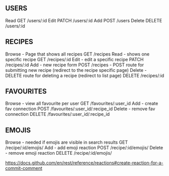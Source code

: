 ## USERS
Read
GET /users/:id
Edit
PATCH /users/:id
Add
POST /users
Delete
DELETE /users/:id
 
## RECIPES
Browse - Page that shows all recipes
GET /recipes 
Read - shows one specific recipe
GET /recipes/:id
Edit - edit a specific recipe
PATCH /recipes/:id
Add - new recipe form
POST /recipes - POST route for submitting new recipe (redirect to the recipe specific page)
Delete - DELETE route for deleting a recipe (redirect to list page)
DELETE /recipes/:id
 
## FAVOURITES
Browse - view all favourite per user
GET /favourites/:user_id
Add - create fav connection
POST /favourites/:user_id/:recipe_id
Delete - remove fav connection
DELETE /favourites/:user_id/:recipe_id
 
## EMOJIS
Browse - needed if emojis are visible in search results
GET /recipe/:id/emojis/
Add - add emoji reaction
POST /recipe/:id/emojis/
Delete - remove emoji reaction
DELETE  /recipe/:id/emojis/

https://docs.github.com/en/rest/reference/reactions#create-reaction-for-a-commit-comment
